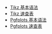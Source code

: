 - [Tikz 基本语法](编程语言/Latex/tikz&pgfplots/Tikz基本语法.md)
- [Tikz 速查表](编程语言/Latex/tikz&pgfplots/Tikz速查表.md)
- [Pgfplots 基本语法](编程语言/Latex/tikz&pgfplots/Pgfplots基本语法.md)
- [Pgfplots 速查表](编程语言/Latex/tikz&pgfplots/Pgfplots速查表.md)